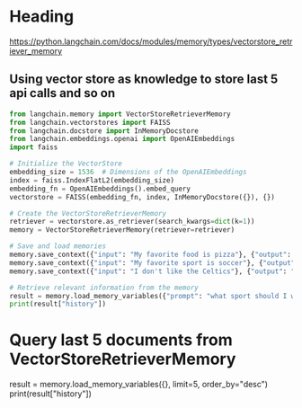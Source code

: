# Heading

https://python.langchain.com/docs/modules/memory/types/vectorstore_retriever_memory

## Using vector store as knowledge to store last 5 api calls and so on
```py
from langchain.memory import VectorStoreRetrieverMemory
from langchain.vectorstores import FAISS
from langchain.docstore import InMemoryDocstore
from langchain.embeddings.openai import OpenAIEmbeddings
import faiss

# Initialize the VectorStore
embedding_size = 1536  # Dimensions of the OpenAIEmbeddings
index = faiss.IndexFlatL2(embedding_size)
embedding_fn = OpenAIEmbeddings().embed_query
vectorstore = FAISS(embedding_fn, index, InMemoryDocstore({}), {})

# Create the VectorStoreRetrieverMemory
retriever = vectorstore.as_retriever(search_kwargs=dict(k=1))
memory = VectorStoreRetrieverMemory(retriever=retriever)

# Save and load memories
memory.save_context({"input": "My favorite food is pizza"}, {"output": "that's good to know"})
memory.save_context({"input": "My favorite sport is soccer"}, {"output": "..."})
memory.save_context({"input": "I don't like the Celtics"}, {"output": "ok"})

# Retrieve relevant information from the memory
result = memory.load_memory_variables({"prompt": "what sport should I watch?"})
print(result["history"])
```

# Query last 5 documents from VectorStoreRetrieverMemory
result = memory.load_memory_variables({}, limit=5, order_by="desc")
print(result["history"])